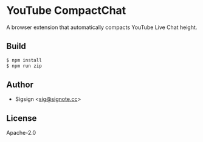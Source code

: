 # YouTube CompactChat

A browser extension that automatically compacts YouTube Live Chat height.

## Build

```sh
$ npm install
$ npm run zip
```

## Author

- Sigsign <<sig@signote.cc>>

## License

Apache-2.0
